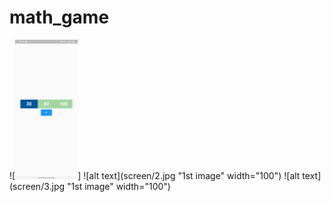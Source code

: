 # math_game

![<img src="screen/1.jpg" width="100"/>]
![alt text](screen/2.jpg "1st image" width="100")
![alt text](screen/3.jpg "1st image" width="100")

